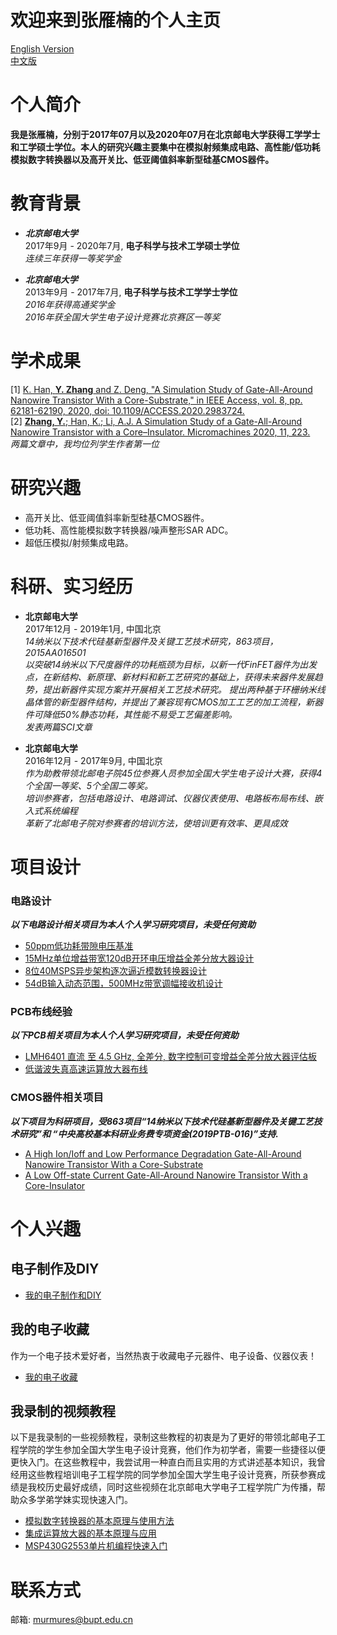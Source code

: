 # 欢迎来到张雁楠的个人主页
[English Version](https://yannanzhang512.github.io/YannanZhang/)    
[中文版](https://yannanzhang512.github.io/YannanZhang/pages/index_cn.html)    

# 个人简介   
**我是张雁楠，分别于2017年07月以及2020年07月在北京邮电大学获得工学学士和工学硕士学位。本人的研究兴趣主要集中在模拟射频集成电路、高性能/低功耗模拟数字转换器以及高开关比、低亚阈值斜率新型硅基CMOS器件。** 

# 教育背景
+ ***北京邮电大学***   
2017年9月 - 2020年7月, **电子科学与技术工学硕士学位**   
*连续三年获得一等奖学金*   

+ ***北京邮电大学***  
2013年9月 - 2017年7月, **电子科学与技术工学学士学位**   
*2016年获得高通奖学金*   
*2016年获全国大学生电子设计竞赛北京赛区一等奖*   

# 学术成果
[1] [K. Han, **Y. Zhang** and Z. Deng, "A Simulation Study of Gate-All-Around Nanowire Transistor With a Core-Substrate," in IEEE Access, vol. 8, pp. 62181-62190, 2020, doi: 10.1109/ACCESS.2020.2983724.](https://ieeexplore.ieee.org/document/9049338)   
[2] [**Zhang, Y.**; Han, K.; Li, A.J. A Simulation Study of a Gate-All-Around Nanowire Transistor with a Core–Insulator. Micromachines 2020, 11, 223.](https://www.mdpi.com/2072-666X/11/2/223?type=check_update)   
*两篇文章中，我均位列学生作者第一位*

# 研究兴趣
+ 高开关比、低亚阈值斜率新型硅基CMOS器件。
+ 低功耗、高性能模拟数字转换器/噪声整形SAR ADC。
+ 超低压模拟/射频集成电路。

# 科研、实习经历
+ **北京邮电大学**     
2017年12月 - 2019年1月, 中国北京  
*14纳米以下技术代硅基新型器件及关键工艺技术研究，863项目，2015AA016501*   
*以突破14纳米以下尺度器件的功耗瓶颈为目标，以新一代FinFET器件为出发点，在新结构、新原理、新材料和新工艺研究的基础上，获得未来器件发展趋势，提出新器件实现方案并开展相关工艺技术研究。* 
*提出两种基于环栅纳米线晶体管的新型器件结构，并提出了兼容现有CMOS加工工艺的加工流程，新器件可降低50%静态功耗，其性能不易受工艺偏差影响。*   
*发表两篇SCI文章*

+ **北京邮电大学**     
2016年12月 - 2017年9月, 中国北京  
*作为助教带领北邮电子院45位参赛人员参加全国大学生电子设计大赛，获得4个全国一等奖、5个全国二等奖。*    
*培训参赛者，包括电路设计、电路调试、仪器仪表使用、电路板布局布线、嵌入式系统编程*   
*革新了北邮电子院对参赛者的培训方法，使培训更有效率、更具成效*

# 项目设计
### 电路设计
***以下电路设计相关项目为本人个人学习研究项目，未受任何资助***   
+ [50ppm低功耗带隙电压基准](bandgap_cn.md)
+ [15MHz单位增益带宽120dB开环电压增益全差分放大器设计](fda_cn.md)
+ [8位40MSPS异步架构逐次逼近模数转换器设计](asyncSAR_cn.md)
+ [54dB输入动态范围，500MHz带宽调幅接收机设计](am_cn.md)

### PCB布线经验
***以下PCB相关项目为本人个人学习研究项目，未受任何资助***   
+ [LMH6401 直流 至 4.5 GHz, 全差分, 数字控制可变增益全差分放大器评估板](lmh6401_cn.md)
+ [低谐波失真高速运算放大器布线](LowDistortionAmpPCB_cn.md)

### CMOS器件相关项目
***以下项目为科研项目，受863项目“14纳米以下技术代硅基新型器件及关键工艺技术研究”和 “中央高校基本科研业务费专项资金(2019PTB-016)”支持.***   
+ [A High Ion/Ioff and Low Performance Degradation Gate-All-Around Nanowire Transistor With a Core-Substrate](csgaa.md)   
+ [A Low Off-state Current Gate-All-Around Nanowire Transistor With a Core-Insulator](cigaa.md)   

# 个人兴趣
## 电子制作及DIY
+ [我的电子制作和DIY](partofwork_cn.md)  

## 我的电子收藏
作为一个电子技术爱好者，当然热衷于收藏电子元器件、电子设备、仪器仪表！   
+ [我的电子收藏](collections_cn.md)   

## 我录制的视频教程
以下是我录制的一些视频教程，录制这些教程的初衷是为了更好的带领北邮电子工程学院的学生参加全国大学生电子设计竞赛，他们作为初学者，需要一些捷径以便更快入门。在这些教程中，我尝试用一种直白而且实用的方式讲述基本知识，我曾经用这些教程培训电子工程学院的同学参加全国大学生电子设计竞赛，所获参赛成绩是我校历史最好成绩，同时这些视频在北京邮电大学电子工程学院广为传播，帮助众多学弟学妹实现快速入门。

+ [模拟数字转换器的基本原理与使用方法](https://www.bilibili.com/video/BV1fD4y127Hj)   
+ [集成运算放大器的基本原理与应用](https://www.bilibili.com/video/BV1DV411U7eK)   
+ [MSP430G2553单片机编程快速入门](https://www.bilibili.com/video/BV1Rf4y197Uh/)   


# 联系方式
邮箱: murmures@bupt.edu.cn

